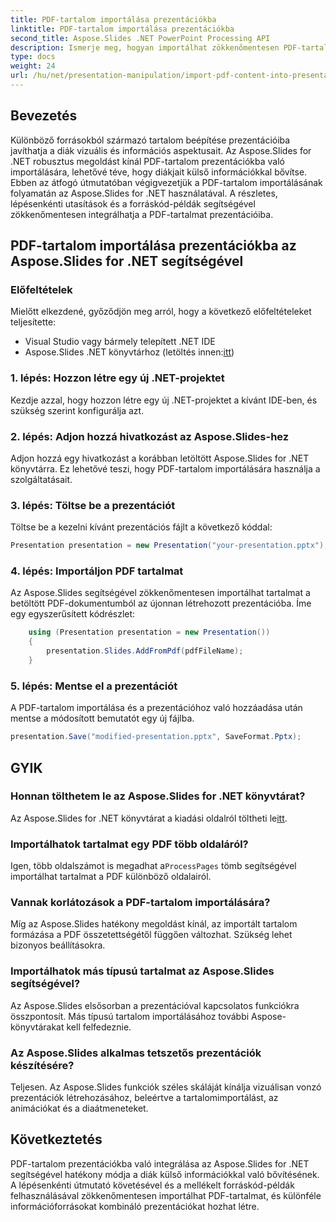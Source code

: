 ```yaml
---
title: PDF-tartalom importálása prezentációkba
linktitle: PDF-tartalom importálása prezentációkba
second_title: Aspose.Slides .NET PowerPoint Processing API
description: Ismerje meg, hogyan importálhat zökkenőmentesen PDF-tartalmat prezentációkba az Aspose.Slides for .NET segítségével. Ez a forráskódot tartalmazó, lépésenkénti útmutató segít a prezentációk tökéletesítésében külső PDF-tartalom integrálásával.
type: docs
weight: 24
url: /hu/net/presentation-manipulation/import-pdf-content-into-presentations/
---
```


## Bevezetés
Különböző forrásokból származó tartalom beépítése prezentációiba javíthatja a diák vizuális és információs aspektusait. Az Aspose.Slides for .NET robusztus megoldást kínál PDF-tartalom prezentációkba való importálására, lehetővé téve, hogy diákjait külső információkkal bővítse. Ebben az átfogó útmutatóban végigvezetjük a PDF-tartalom importálásának folyamatán az Aspose.Slides for .NET használatával. A részletes, lépésenkénti utasítások és a forráskód-példák segítségével zökkenőmentesen integrálhatja a PDF-tartalmat prezentációiba.

## PDF-tartalom importálása prezentációkba az Aspose.Slides for .NET segítségével

### Előfeltételek
Mielőtt elkezdené, győződjön meg arról, hogy a következő előfeltételeket teljesítette:
- Visual Studio vagy bármely telepített .NET IDE
-  Aspose.Slides .NET könyvtárhoz (letöltés innen:[itt](https://releases.aspose.com/slides/net/))

### 1. lépés: Hozzon létre egy új .NET-projektet
Kezdje azzal, hogy hozzon létre egy új .NET-projektet a kívánt IDE-ben, és szükség szerint konfigurálja azt.

### 2. lépés: Adjon hozzá hivatkozást az Aspose.Slides-hez
Adjon hozzá egy hivatkozást a korábban letöltött Aspose.Slides for .NET könyvtárra. Ez lehetővé teszi, hogy PDF-tartalom importálására használja a szolgáltatásait.

### 3. lépés: Töltse be a prezentációt
Töltse be a kezelni kívánt prezentációs fájlt a következő kóddal:

```csharp
Presentation presentation = new Presentation("your-presentation.pptx");
```

### 4. lépés: Importáljon PDF tartalmat
Az Aspose.Slides segítségével zökkenőmentesen importálhat tartalmat a betöltött PDF-dokumentumból az újonnan létrehozott prezentációba. Íme egy egyszerűsített kódrészlet:

```csharp
    using (Presentation presentation = new Presentation())
    {
        presentation.Slides.AddFromPdf(pdfFileName);
    }
```

### 5. lépés: Mentse el a prezentációt
A PDF-tartalom importálása és a prezentációhoz való hozzáadása után mentse a módosított bemutatót egy új fájlba.

```csharp
presentation.Save("modified-presentation.pptx", SaveFormat.Pptx);
```

## GYIK

### Honnan tölthetem le az Aspose.Slides for .NET könyvtárat?
 Az Aspose.Slides for .NET könyvtárat a kiadási oldalról töltheti le[itt](https://releases.aspose.com/slides/net/).

### Importálhatok tartalmat egy PDF több oldaláról?
Igen, több oldalszámot is megadhat a`ProcessPages` tömb segítségével importálhat tartalmat a PDF különböző oldalairól.

### Vannak korlátozások a PDF-tartalom importálására?
Míg az Aspose.Slides hatékony megoldást kínál, az importált tartalom formázása a PDF összetettségétől függően változhat. Szükség lehet bizonyos beállításokra.

### Importálhatok más típusú tartalmat az Aspose.Slides segítségével?
Az Aspose.Slides elsősorban a prezentációval kapcsolatos funkciókra összpontosít. Más típusú tartalom importálásához további Aspose-könyvtárakat kell felfedeznie.

### Az Aspose.Slides alkalmas tetszetős prezentációk készítésére?
Teljesen. Az Aspose.Slides funkciók széles skáláját kínálja vizuálisan vonzó prezentációk létrehozásához, beleértve a tartalomimportálást, az animációkat és a diaátmeneteket.

## Következtetés
PDF-tartalom prezentációkba való integrálása az Aspose.Slides for .NET segítségével hatékony módja a diák külső információkkal való bővítésének. A lépésenkénti útmutató követésével és a mellékelt forráskód-példák felhasználásával zökkenőmentesen importálhat PDF-tartalmat, és különféle információforrásokat kombináló prezentációkat hozhat létre.